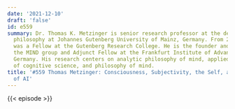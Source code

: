 ```yaml
---
date: '2021-12-10'
draft: 'false'
id: e559
summary: Dr. Thomas K. Metzinger is senior research professor at the department of
  philosophy at Johannes Gutenberg University of Mainz, Germany. From 2014-2019 he
  was a Fellow at the Gutenberg Research College. He is the founder and director of
  the MIND group and Adjunct Fellow at the Frankfurt Institute of Advanced Studies,
  Germany. His research centers on analytic philosophy of mind, applied ethics, philosophy
  of cognitive science, and philosophy of mind.
title: '#559 Thomas Metzinger: Consciousness, Subjectivity, the Self, and the Ethics
  of AI'
---
```

{{< episode >}}
